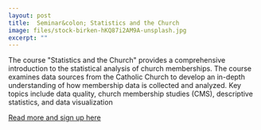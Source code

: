 ```yaml
---
layout: post
title:  Seminar&colon; Statistics and the Church
image: files/stock-birken-hKQ87i2AM9A-unsplash.jpg
excerpt: ""
---
```


The course "Statistics and the Church" provides a comprehensive introduction to the statistical analysis of church memberships. The course examines data sources from the Catholic Church to develop an in-depth understanding of how membership data is collected and analyzed. Key topics include data quality, church membership studies (CMS), descriptive statistics, and data visualization

[Read more and sign up here](https://lsf.verwaltung.uni-muenchen.de/qisserver/rds?state=verpublish&status=init&vmfile=no&publishid=1047919&moduleCall=webInfo&publishConfFile=webInfo&publishSubDir=veranstaltung&noDBAction=y&init=y)
